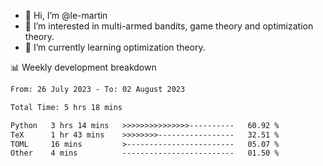 - 👋 Hi, I’m @le-martin
- 👀 I’m interested in multi-armed bandits, game theory and optimization theory.
- 🌱 I’m currently learning optimization theory.
<!---- 💞️ I’m looking to collaborate on ...
- 📫 How to reach me ...-->

<!---
Tutorial for using WakaTime stats in GitHub profile: https://github.com/athul/waka-readme
-->

📊 Weekly development breakdown
<!--START_SECTION:waka-->

```txt
From: 26 July 2023 - To: 02 August 2023

Total Time: 5 hrs 18 mins

Python   3 hrs 14 mins   >>>>>>>>>>>>>>>----------   60.92 %
TeX      1 hr 43 mins    >>>>>>>>-----------------   32.51 %
TOML     16 mins         >------------------------   05.07 %
Other    4 mins          -------------------------   01.50 %
```

<!--END_SECTION:waka-->

<!---
le-martin/le-martin is a ✨ special ✨ repository because its `README.md` (this file) appears on your GitHub profile.
You can click the Preview link to take a look at your changes.
--->
